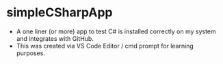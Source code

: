 # simpleCSharpApp
- A one liner (or more) app to test C# is installed correctly on my system and integrates with GitHub.
- This was created via VS Code Editor / cmd prompt for learning purposes.

